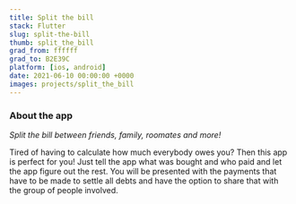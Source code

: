 ```yaml
---
title: Split the bill
stack: Flutter
slug: split-the-bill
thumb: split_the_bill
grad_from: ffffff
grad_to: B2E39C
platform: [ios, android]
date: 2021-06-10 00:00:00 +0000
images: projects/split_the_bill
---
```


<!--
  To add images:
  ![Hopper The Rabbit](../images/projects/...)
 -->

### About the app

_Split the bill between friends, family, roomates and more!_

Tired of having to calculate how much everybody owes you? Then this app is perfect for you! Just tell the app what was bought and who paid and let the app figure out the rest. You will be presented with the payments that have to be made to settle all debts and have the option to share that with the group of people involved.
